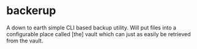 # backerup

A down to earth simple CLI based backup utility.
Will put files into a configurable place called [the] vault which can just as easily be retrieved from the vault.
